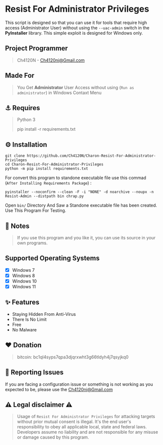 <head>
  <meta name="google-site-verification" content="l4gzIHopgDDt57xRYeRvJZ5DYgg4lLb-qPciUxhNxkY" />
</head>

# Resist For Administrator Privileges


This script is designed so that you can use it for tools that require high access (Administrator User) without using the `--uac-admin` switch in the __PyInstaller__ library. This simple exploit is designed for Windows only.

## Project Programmer
> Ch4120N - Ch4120ni@Gmail.com

## Made For
> You Get __Administrator__ User Access without using (`Run as administrator`) in Windows Contaxt Menu

## ⚓ Requires
> Python 3
>
> pip install -r requirements.txt

## ⚙️ Installation

```
git clone https://github.com/Ch4120N/Charon-Resist-For-Administrator-Privileges
cd Charon-Resist-For-Administrator-Privileges
python -m pip install requirements.txt
```
For convert this program to standone executable file use this commad (`After Installing Requirements Package`) :
```
pyinstaller --noconfirm --clean -F -i "NONE" -d noarchive --noupx -n Resist-Admin --distpath bin chrap.py
```

Open `bin/` Directory And Saw a Standone executable file has been created.
Use This Program For Testing.

## 📖 Notes
> If you use this program and you like it, you can use its source in your own programs.

## Supported Operating Systems
- [X] Windows 7
- [X] Windows 8
- [X] Windows 10
- [X] Windows 11

## ✨ Features
* Staying Hidden From Anti-Virus
* There Is No Limit
* Free
* No Malware
## ❤️ Donation
> bitcoin: bc1ql4syps7qpa3djqrxwht3g66tldyh4j7qsyjkq0

## 🚨 Reporting Issues
If you are facing a configuration issue or something is not working as you expected to be, please use the Ch4120ni@Gmail.com

## ⚠️ Legal disclaimer ⚠️
> Usage of `Resist For Administrator Privileges` for attacking targets without prior mutual consent is illegal. It's the end user's responsibility to obey all applicable local, state and federal laws. Developers assume no liability and are not responsible for any misuse or damage caused by this program.